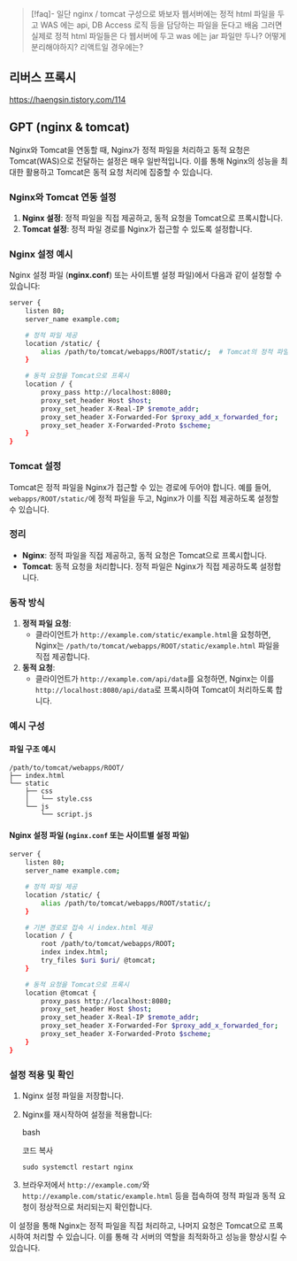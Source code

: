 
> [!faq]-  일단 nginx / tomcat 구성으로 봐보자
> 웹서버에는 정적 html 파일을 두고 WAS 에는 api, DB Access 로직 등을 담당하는 파일을 둔다고 배움
>그러면 실제로 정적 html 파일들은 다 웹서버에 두고 was 에는 jar 파일만 두나?
>어떻게 분리해야하지?
>리액트일 경우에는? 



## 리버스 프록시







https://haengsin.tistory.com/114


## GPT (nginx & tomcat)
Nginx와 Tomcat을 연동할 때, Nginx가 정적 파일을 처리하고 동적 요청은 Tomcat(WAS)으로 전달하는 설정은 매우 일반적입니다. 이를 통해 Nginx의 성능을 최대한 활용하고 Tomcat은 동적 요청 처리에 집중할 수 있습니다.

### Nginx와 Tomcat 연동 설정

1. **Nginx 설정**: 정적 파일을 직접 제공하고, 동적 요청을 Tomcat으로 프록시합니다.
2. **Tomcat 설정**: 정적 파일 경로를 Nginx가 접근할 수 있도록 설정합니다.

### Nginx 설정 예시

Nginx 설정 파일 (**nginx.conf**) 또는 사이트별 설정 파일)에서 다음과 같이 설정할 수 있습니다:


```bash title:'nginx'
server {
    listen 80;
    server_name example.com;

    # 정적 파일 제공
    location /static/ {
        alias /path/to/tomcat/webapps/ROOT/static/;  # Tomcat의 정적 파일 경로를 alias로 설정
    }

    # 동적 요청을 Tomcat으로 프록시
    location / {
        proxy_pass http://localhost:8080;
        proxy_set_header Host $host;
        proxy_set_header X-Real-IP $remote_addr;
        proxy_set_header X-Forwarded-For $proxy_add_x_forwarded_for;
        proxy_set_header X-Forwarded-Proto $scheme;
    }
}
```


### Tomcat 설정

Tomcat은 정적 파일을 Nginx가 접근할 수 있는 경로에 두어야 합니다. 예를 들어, `webapps/ROOT/static/`에 정적 파일을 두고, Nginx가 이를 직접 제공하도록 설정할 수 있습니다.

### 정리

- **Nginx**: 정적 파일을 직접 제공하고, 동적 요청은 Tomcat으로 프록시합니다.
- **Tomcat**: 동적 요청을 처리합니다. 정적 파일은 Nginx가 직접 제공하도록 설정합니다.

### 동작 방식

1. **정적 파일 요청**:
    - 클라이언트가 `http://example.com/static/example.html`을 요청하면, Nginx는 `/path/to/tomcat/webapps/ROOT/static/example.html` 파일을 직접 제공합니다.
2. **동적 요청**:
    - 클라이언트가 `http://example.com/api/data`를 요청하면, Nginx는 이를 `http://localhost:8080/api/data`로 프록시하여 Tomcat이 처리하도록 합니다.

### 예시 구성

#### 파일 구조 예시

```
/path/to/tomcat/webapps/ROOT/
├── index.html
└── static
    ├── css
    │   └── style.css
    └── js
        └── script.js

```

#### Nginx 설정 파일 (`nginx.conf` 또는 사이트별 설정 파일)


```bash title:'nginx'
server {
    listen 80;
    server_name example.com;

    # 정적 파일 제공
    location /static/ {
        alias /path/to/tomcat/webapps/ROOT/static/;
    }

    # 기본 경로로 접속 시 index.html 제공
    location / {
        root /path/to/tomcat/webapps/ROOT;
        index index.html;
        try_files $uri $uri/ @tomcat;
    }

    # 동적 요청을 Tomcat으로 프록시
    location @tomcat {
        proxy_pass http://localhost:8080;
        proxy_set_header Host $host;
        proxy_set_header X-Real-IP $remote_addr;
        proxy_set_header X-Forwarded-For $proxy_add_x_forwarded_for;
        proxy_set_header X-Forwarded-Proto $scheme;
    }
}
```


### 설정 적용 및 확인

1. Nginx 설정 파일을 저장합니다.
    
2. Nginx를 재시작하여 설정을 적용합니다:
    
    bash
    
    코드 복사
    
    `sudo systemctl restart nginx`
    
3. 브라우저에서 `http://example.com/`와 `http://example.com/static/example.html` 등을 접속하여 정적 파일과 동적 요청이 정상적으로 처리되는지 확인합니다.
    

이 설정을 통해 Nginx는 정적 파일을 직접 처리하고, 나머지 요청은 Tomcat으로 프록시하여 처리할 수 있습니다. 이를 통해 각 서버의 역할을 최적화하고 성능을 향상시킬 수 있습니다.